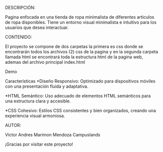 DESCRIPCIÓN:

Pagina enfocada en una tienda de ropa minimalista de diferentes articulos de ropa disponibles. Tiene un entorno visual minimalista e intuitivo para los usuarios que desea interactuar.

CONTENIDO:

El proyecto se compone de dos carpetas la primera es css donde se encontrarán todos los archivos (2) css de la pagina y en la segunda carpeta llamada html se encontrará toda la estructura html de la pagina web, ademas del archivo principal index.html

Demo

Características *Diseño Responsivo: Optimizado para dispositivos móviles con una presentación fluida y adaptativa.

*HTML Semántico: Uso adecuado de elementos HTML semánticos para una estructura clara y accesible.

*CSS Cohesivo: Estilos CSS consistentes y bien organizados, creando una experiencia visual armoniosa.

AUTOR:

Victor Andres Marimon Mendoza
Campuslands

¡Gracias por visitar este proyecto!

